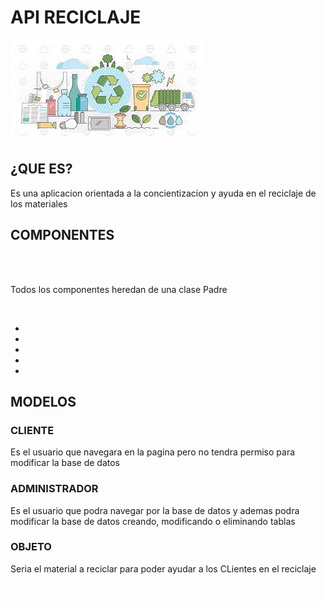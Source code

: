 <h1>API RECICLAJE</h1>
<img src="logo.jpg">
<h2>¿QUE ES?</H2>
<p>Es una aplicacion orientada a la concientizacion y ayuda en el reciclaje de los materiales</p>

<h2>COMPONENTES</h2>
<a href="https://github.com/seleluciano/Reciclaje/blob/main/Proyectodjango/appreciclaje/urls.py">URLS</a><br>
<a href="https://github.com/seleluciano/Reciclaje/blob/main/Proyectodjango/appreciclaje/views.py">VIEW EN DJANGO</a>
<p>Todos los componentes heredan de una clase Padre</p><a href="https://github.com/seleluciano/Reciclaje/blob/main/Proyectodjango/appreciclaje/templates/padre.html">HTML PADRE</a>
<ul>
<li><a href="https://github.com/seleluciano/Reciclaje/blob/main/Proyectodjango/appreciclaje/templates/index.html ">INICIO</a></li>
<li><a href="https://github.com/seleluciano/Reciclaje/blob/main/Proyectodjango/appreciclaje/templates/iniciosesion.html ">INICIAR SESION</a></li>
<li><a href="https://github.com/seleluciano/Reciclaje/blob/main/Proyectodjango/appreciclaje/templates/registrarusuario.html ">REGISTRAR USUARIO</a></li>
<li><a href="https://github.com/seleluciano/Reciclaje/blob/main/Proyectodjango/appreciclaje/templates/concientizacion.html ">CONCIENTIZACION</a></li>
<li><a href="https://github.com/seleluciano/Reciclaje/blob/main/Proyectodjango/appreciclaje/templates/contacto.html ">CONTACTO</a></li>
</ul>

<h2>MODELOS</h2>
<h3>CLIENTE</h3>
<p>Es el usuario que navegara en la pagina pero no tendra permiso para modificar la base de datos</p>
<h3>ADMINISTRADOR</h3>
<p>Es el usuario que podra navegar por la base de datos y ademas podra modificar la base de datos creando, modificando o eliminando tablas </p>
<h3>OBJETO</h3>
<p>Seria el material a reciclar para poder ayudar a los CLientes en el reciclaje</p>
<a href="https://github.com/seleluciano/Reciclaje/blob/main/Proyectodjango/appreciclaje/models.py">Ingrese aqui para ver las propiedades de cada modelo</a>


<style>
    a{
        color:white
    }
    a:hover{
        color:RGB(36, 113, 163 ) 
    }
</style>